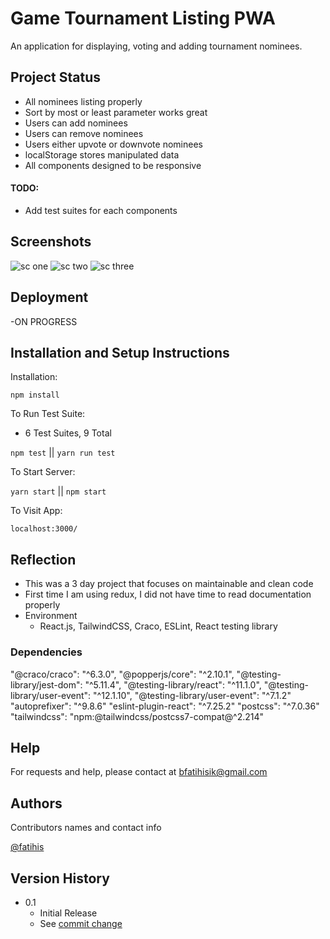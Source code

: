 # Game Tournament Listing PWA

An application for displaying, voting and adding tournament nominees.

## Project Status

- All nominees listing properly
- Sort by most or least parameter works great
- Users can add nominees
- Users can remove nominees
- Users either upvote or downvote nominees
- localStorage stores manipulated data
- All components designed to be responsive

#### TODO:

- Add test suites for each components

## Screenshots

![sc one](https://i.ibb.co/P9zDxvh/ss11.png)
![sc two](https://i.ibb.co/yF7G64P/ss22.png)
![sc three](https://i.ibb.co/z83sZbH/ss44.png)

## Deployment

-ON PROGRESS

## Installation and Setup Instructions

Installation:

`npm install`

To Run Test Suite:

- 6 Test Suites, 9 Total

`npm test` || `yarn run test`

To Start Server:

`yarn start` || `npm start`

To Visit App:

`localhost:3000/`

## Reflection

- This was a 3 day project that focuses on maintainable and clean code
- First time I am using redux, I did not have time to read documentation properly
- Environment
    - React.js, TailwindCSS, Craco, ESLint, React testing library

### Dependencies

"@craco/craco": "^6.3.0",
  "@popperjs/core": "^2.10.1",
  "@testing-library/jest-dom": "^5.11.4",
    "@testing-library/react": "^11.1.0",
    "@testing-library/user-event": "^12.1.10",
    "@testing-library/user-event": "^7.1.2"
    "autoprefixer": "^9.8.6"
    "eslint-plugin-react": "^7.25.2"
    "postcss": "^7.0.36"
    "tailwindcss": "npm:@tailwindcss/postcss7-compat@^2.214"

## Help

For requests and help, please contact at bfatihisik@gmail.com

## Authors

Contributors names and contact info

 [@fatihis](https://github.com/fatihis)

## Version History

* 0.1
    * Initial Release
    * See [commit change](https://github.com/fatihis/CommunityGaming/commits/master) 